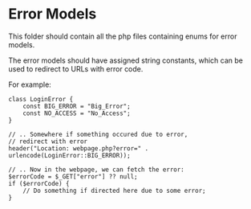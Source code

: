 # Error Models
This folder should contain all the php files containing enums for error models.

The error models should have assigned string constants, which can be used to redirect to URLs with error code.

For example:

```
class LoginError {
	const BIG_ERROR = "Big_Error";
	const NO_ACCESS = "No_Access";
}

// .. Somewhere if something occured due to error,
// redirect with error
header("Location: webpage.php?error=" . urlencode(LoginError::BIG_ERROR));

// .. Now in the webpage, we can fetch the error:
$errorCode = $_GET["error"] ?? null;
if ($errorCode) {
	// Do something if directed here due to some error;
}
```
